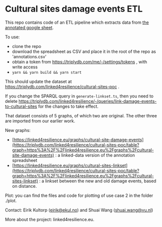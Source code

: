 # Cultural sites damage events ETL

This repo contains code of an ETL pipeline which extracts data from [the annotated google sheet](https://docs.google.com/spreadsheets/d/1NRfs0vj9GAzC_MqcJeirpMfhqj-Ew7Edu-hHe7HVxs8). 

To use: 
 - clone the repo
 - download the spreadsheet as CSV and place it in the root of the repo as 'annotations.csv'
 - obtain a token from https://triplydb.com/me/-/settings/tokens , with write access
 - `yarn && yarn build && yarn start`

This should update the dataset at https://triplydb.com/linked4resilience/cultural-sites-poc . 

If you change the SPARQL query in `generate-linkset.ts`, then you need to delete https://triplydb.com/linked4resilience/-/queries/link-damage-events-to-cultural-sites for the changes to take effect. 

That dataset consists of 5 graphs, of which two are original. The other three are imported from our earlier work. 

New graphs:
 - [https://linked4resilience.eu/graphs/cultural-site-damage-events](https://triplydb.com/linked4resilience/cultural-sites-poc/table?graph=https%3A%2F%2Flinked4resilience.eu%2Fgraphs%2Fcultural-site-damage-events) : a linked-data version of the annotation spreadsheet
 - [https://linked4resilience.eu/graphs/cultural-sites-linkset](https://triplydb.com/linked4resilience/cultural-sites-poc/table?graph=https%3A%2F%2Flinked4resilience.eu%2Fgraphs%2Fcultural-sites-linkset) : a linkset between the new and old damage events, based on distance.

Plot: you can find the files and code for plotting of use case 2 in the folder ./plot.

Contact:
Eirik Kultorp (eirik@ekul.no) and Shuai Wang (shuai.wang@vu.nl)


More about the project: linked4resilience.eu. 
